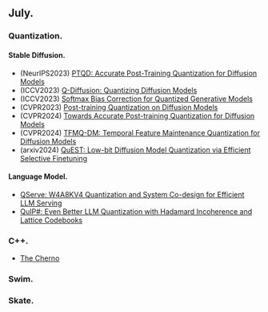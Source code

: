 ## July.

### Quantization. ###

#### Stable Diffusion. ####
  - (NeurIPS2023) [PTQD: Accurate Post-Training Quantization for Diffusion Models](https://arxiv.org/abs/2305.10657)
  - (ICCV2023) [Q-Diffusion: Quantizing Diffusion Models](https://arxiv.org/abs/2302.04304)
  - (ICCV2023) [Softmax Bias Correction for Quantized Generative Models](https://arxiv.org/abs/2309.01729)
  - (CVPR2023) [Post-training Quantization on Diffusion Models](https://arxiv.org/abs/2211.15736)
  - (CVPR2024) [Towards Accurate Post-training Quantization for Diffusion Models](https://arxiv.org/abs/2305.18723)
  - (CVPR2024) [TFMQ-DM: Temporal Feature Maintenance Quantization for Diffusion Models](https://arxiv.org/abs/2311.16503)
  - (arxiv2024) [QuEST: Low-bit Diffusion Model Quantization via Efficient Selective Finetuning](https://arxiv.org/abs/2402.03666)

#### Language Model. ####
  - [QServe: W4A8KV4 Quantization and System Co-design for Efficient LLM Serving](https://arxiv.org/abs/2405.04532)
  - [QuIP#: Even Better LLM Quantization with Hadamard Incoherence and Lattice Codebooks](https://arxiv.org/abs/2402.04396)

### C++. ###
- [The Cherno](https://www.youtube.com/@TheCherno)

### Swim. ###

### Skate. ###
